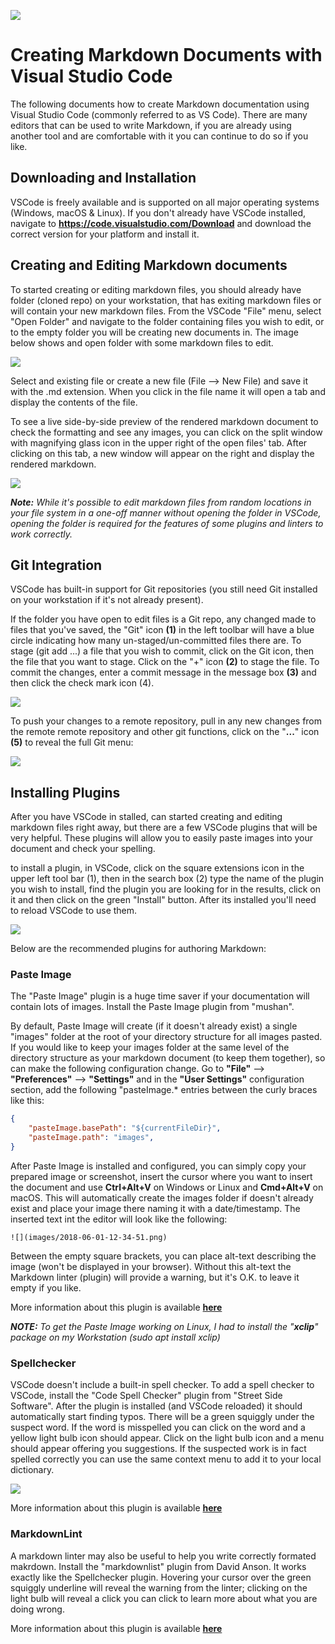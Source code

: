 
![](images/2018-06-01-12-46-59.png)

# **Creating Markdown Documents with Visual Studio Code**

The following documents how to create Markdown documentation using Visual Studio Code (commonly referred to as VS Code). There are many editors that can be used to write Markdown, if you are already using another tool and are comfortable with it you can continue to do so if you like.

## **Downloading and Installation**

VSCode is freely available and is supported on all major operating systems (Windows, macOS & Linux). If you don't already have VSCode installed, navigate to **https://code.visualstudio.com/Download** and download the correct version for your platform and install it.


## **Creating and Editing Markdown documents**

To started creating or editing markdown files, you should already have folder (cloned repo) on your workstation, that has exiting markdown files or will contain your new markdown files. From the VSCode "File" menu, select "Open Folder" and navigate to the folder containing files you wish to edit, or to the empty folder you will be creating new documents in. The image below shows and open folder with some markdown files to edit.

![](images/2018-06-01-14-15-23.png)

Select and existing file or create a new file (File --> New File) and save it with the .md extension. When you click in the file name it will open a tab and display the contents of the file.

To see a live side-by-side preview of the rendered markdown document to check the formatting and see any images, you can click on the split window with magnifying glass icon in the upper right of the open files' tab. After clicking on this tab, a new window will appear on the right and display the rendered markdown.

![](images/2018-06-01-14-23-54.png)

***Note:** While it's possible to edit markdown files from random locations in your file system in a one-off manner without opening the folder in VSCode, opening the folder is required for the features of some plugins and linters to work correctly.*

## **Git Integration**

VSCode has built-in support for Git repositories (you still need Git installed on your workstation if it's not already present).

If the folder you have open to edit files is a Git repo, any changed made to files that you've saved, the "Git" icon **(1)** in the left toolbar will have a blue circle indicating how many un-staged/un-committed files there are. To stage (git add ...) a file that you wish to commit, click on the Git icon, then the file that you want to stage. Click on the "+" icon **(2)** to stage the file. To commit the changes, enter a commit message in the message box **(3)** and then click the check mark icon (4).

![](images/2018-06-01-15-18-13.png)

To push your changes to a remote repository, pull in any new changes from the remote remote repository and other git functions, click on the "**...**" icon **(5)** to reveal the full Git menu:

![](images/2018-06-01-15-19-56.png)


## **Installing Plugins**

After you have VSCode in stalled, can started creating and editing markdown files right away, but there are a few VSCode plugins that will be very helpful. These plugins will allow you to easily paste images into your document and check your spelling.

to install a plugin, in VSCode, click on the square extensions icon in the upper left tool bar (1), then in the search box (2) type the name of the plugin you wish to install, find the plugin you are looking for in the results, click on it and then click on the green "Install" button. After its installed you'll need to reload VSCode to use them.

![](images/2018-06-01-12-34-51.png)

Below are the recommended plugins for authoring Markdown:

### **Paste Image**

The "Paste Image" plugin is a huge time saver if your documentation will contain lots of images. Install the Paste Image plugin from "mushan".

By default, Paste Image will create (if it doesn't already exist) a single "images" folder at the root of your directory structure for all images pasted. If you would like to keep your images folder at the same level of the directory structure as your markdown document (to keep them together), so can make the following configuration change. Go to **"File"** --> **"Preferences"** --> **"Settings"** and in the **"User Settings"** configuration section, add the following "pasteImage.*  entries between the curly braces like this: 

```json
{
    "pasteImage.basePath": "${currentFileDir}",
    "pasteImage.path": "images",
}
```

After Paste Image is installed and configured, you can simply copy your prepared image or screenshot, insert the cursor where you want to insert the document and use **Ctrl+Alt+V** on Windows or Linux and **Cmd+Alt+V** on macOS. This will automatically create the images folder if doesn't already exist and place your image there naming it with a date/timestamp. The inserted text int the editor will look like the following:

```
![](images/2018-06-01-12-34-51.png)
```

Between the empty square brackets, you can place alt-text describing the image (won't be displayed in your browser). Without this alt-text the Markdown linter (plugin) will provide a warning, but it's O.K. to leave it empty if you like.

More information about this plugin is available [**here**](https://marketplace.visualstudio.com/items?itemName=mushan.vscode-paste-image)

***NOTE:** To get the Paste Image working on Linux, I had to install the "**xclip**" package on my Workstation (sudo apt install xclip)*

### **Spellchecker**

VSCode doesn't include a built-in spell checker. To add a spell checker to VSCode, install the "Code Spell Checker" plugin from "Street Side Software". After the plugin is installed (and VSCode reloaded) it should automatically start finding typos. There will be a green squiggly under the suspect word. If the word is misspelled you can click on the word and a yellow light bulb icon should appear. Click on the light bulb icon and a menu should appear offering you suggestions. If the suspected work is in fact spelled correctly you can use the same context menu to add it to your local dictionary.

![](images/2018-06-01-13-41-51.png)


More information about this plugin is available [**here**](https://marketplace.visualstudio.com/items?itemName=streetsidesoftware.code-spell-checker)


### **MarkdownLint**

A markdown linter may also be useful to help you write correctly formated makrdown. Install the "markdownlist" plugin from David Anson. It works exactly like the Spellchecker plugin. Hovering your cursor over the green squiggly underline will reveal the warning from the linter; clicking on the light bulb will reveal a click you can click to learn more about what you are doing wrong.

More information about this plugin is available [**here**](https://marketplace.visualstudio.com/items?itemName=DavidAnson.vscode-markdownlint)